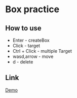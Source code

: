 # Box practice

## How to use
* Enter - createBox
* Click - target
* Ctrl + Click - multiple Target
* wasd,arrow - move
* d - delete

## Link
[Demo](https://yunojang.github.io/Box/)
